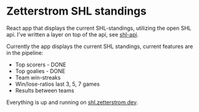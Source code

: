 # Zetterstrom SHL standings

React app that displays the current SHL-standings, utilizing the open SHL api. I've written a layer on top of the api, see [shl-api](https://github.com/viktorzetterstrom/shl-api).

Currently the app displays the current SHL standings, current features are in the pipeline:

- Top scorers - DONE
- Top goalies - DONE
- Team win-streaks
- Win/lose-ratios last 3, 5, 7 games
- Results between teams

Everything is up and running on [shl.zetterstrom.dev](https://shl.zetterstrom.dev).
